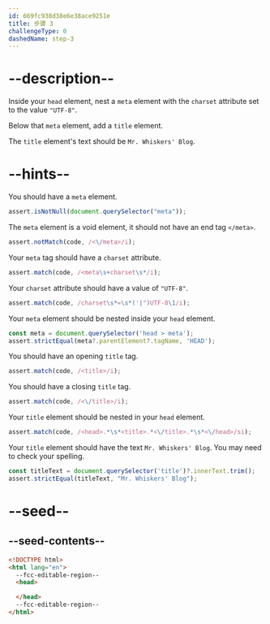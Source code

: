 ```yaml
---
id: 669fc938d38e6e38ace9251e
title: 步骤 3
challengeType: 0
dashedName: step-3
---
```


# --description--

Inside your `head` element, nest a `meta` element with the `charset` attribute set to the value `"UTF-8"`.

Below that `meta` element, add a `title` element.

The `title` element's text should be `Mr. Whiskers' Blog`.

# --hints--

You should have a `meta` element.

```js
assert.isNotNull(document.querySelector("meta"));
```

The `meta` element is a void element, it should not have an end tag `</meta>`.

```js
assert.notMatch(code, /<\/meta>/i);
```

Your `meta` tag should have a `charset` attribute.

```js
assert.match(code, /<meta\s+charset\s*/i);
```

Your `charset` attribute should have a value of `"UTF-8"`.

```js
assert.match(code, /charset\s*=\s*('|")UTF-8\1/i);
```

Your `meta` element should be nested inside your `head` element.

```js
const meta = document.querySelector('head > meta');
assert.strictEqual(meta?.parentElement?.tagName, 'HEAD');
```

You should have an opening `title` tag.

```js
assert.match(code, /<title>/i);
```

You should have a closing `title` tag.

```js
assert.match(code, /<\/title>/i);
```

Your `title` element should be nested in your `head` element.

```js
assert.match(code, /<head>.*\s*<title>.*<\/title>.*\s*<\/head>/si);
```

Your `title` element should have the text `Mr. Whiskers' Blog`. You may need to check your spelling.

```js
const titleText = document.querySelector('title')?.innerText.trim();
assert.strictEqual(titleText, "Mr. Whiskers' Blog");
```

# --seed--

## --seed-contents--

```html
<!DOCTYPE html>
<html lang="en">
  --fcc-editable-region--
  <head>

  </head>
  --fcc-editable-region--
</html>
```
